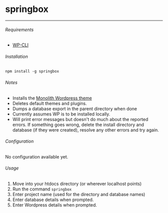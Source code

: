 # springbox
---
###### Requirements

- [WP-CLI](http://wp-cli.org/)

###### Installation

`npm install -g springbox`

###### Notes

- Installs the [Monolith Wordpress theme](https://github.com/bigspring/monolith)
- Deletes default themes and plugins.
- Dumps a database export in the parent directory when done
- Currently assumes WP is to be installed locally.
- Will print error messages but doesn't do much about the reported errors. If something goes wrong, delete the install directory and database (if they were created), resolve any other errors and try again.

###### Configuration

No configuration available yet.

###### Usage

1. Move into your htdocs directory (or wherever localhost points)
2. Run the command `springbox`
3. Enter project name (used for the directory and database names)
4. Enter database details when prompted.
5. Enter Wordpress details when prompted.
